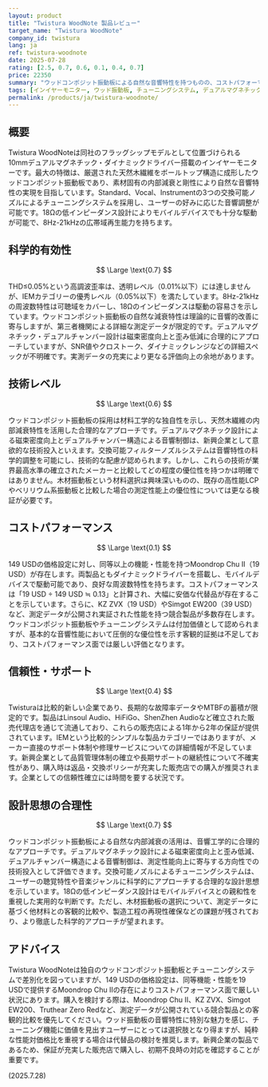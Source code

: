 ```yaml
---
layout: product
title: "Twistura WoodNote 製品レビュー"
target_name: "Twistura WoodNote"
company_id: twistura
lang: ja
ref: twistura-woodnote
date: 2025-07-28
rating: [2.5, 0.7, 0.6, 0.1, 0.4, 0.7]
price: 22350
summary: "ウッドコンポジット振動板による自然な音響特性を持つものの、コストパフォーマンス面で厳しい競争環境に直面するIEM"
tags: [インイヤーモニター, ウッド振動板, チューニングシステム, デュアルマグネチック]
permalink: /products/ja/twistura-woodnote/
---
```

## 概要

Twistura WoodNoteは同社のフラッグシップモデルとして位置づけられる10mmデュアルマグネチック・ダイナミックドライバー搭載のインイヤーモニターです。最大の特徴は、厳選された天然木繊維をボールトップ構造に成形したウッドコンポジット振動板であり、素材固有の内部減衰と剛性により自然な音響特性の実現を目指しています。Standard、Vocal、Instrumentの3つの交換可能ノズルによるチューニングシステムを採用し、ユーザーの好みに応じた音響調整が可能です。18Ωの低インピーダンス設計によりモバイルデバイスでも十分な駆動が可能で、8Hz-21kHzの広帯域再生能力を持ちます。

## 科学的有効性

$$ \Large \text{0.7} $$

THD≤0.05%という高調波歪率は、透明レベル（0.01%以下）には達しませんが、IEMカテゴリーの優秀レベル（0.05%以下）を満たしています。8Hz-21kHzの周波数特性は可聴域をカバーし、18Ωのインピーダンスは駆動の容易さを示しています。ウッドコンポジット振動板の自然な減衰特性は理論的に音響的改善に寄与しますが、第三者機関による詳細な測定データが限定的です。デュアルマグネチック・デュアルチャンバー設計は磁束密度向上と歪み低減に合理的にアプローチしていますが、SNR値やクロストーク、ダイナミックレンジなどの詳細スペックが不明確です。実測データの充実により更なる評価向上の余地があります。

## 技術レベル

$$ \Large \text{0.6} $$

ウッドコンポジット振動板の採用は材料工学的な独自性を示し、天然木繊維の内部減衰特性を活用した合理的なアプローチです。デュアルマグネチック設計による磁束密度向上とデュアルチャンバー構造による音響制御は、新興企業として意欲的な技術投入といえます。交換可能フィルターノズルシステムは音響特性の科学的調整を可能にし、技術的な配慮が認められます。しかし、これらの技術が業界最高水準の確立されたメーカーと比較してどの程度の優位性を持つかは明確ではありません。木材振動板という材料選択は興味深いものの、既存の高性能LCPやベリリウム系振動板と比較した場合の測定性能上の優位性については更なる検証が必要です。

## コストパフォーマンス

$$ \Large \text{0.1} $$

149 USDの価格設定に対し、同等以上の機能・性能を持つMoondrop Chu II（19 USD）が存在します。両製品ともダイナミックドライバーを搭載し、モバイルデバイスで駆動可能であり、良好な周波数特性を持ちます。コストパフォーマンスは「19 USD ÷ 149 USD ≒ 0.13」と計算され、大幅に安価な代替品が存在することを示しています。さらに、KZ ZVX（19 USD）やSimgot EW200（39 USD）など、測定データが公開され実証された性能を持つ競合製品が多数存在します。ウッドコンポジット振動板やチューニングシステムは付加価値として認められますが、基本的な音響性能において圧倒的な優位性を示す客観的証拠は不足しており、コストパフォーマンス面では厳しい評価となります。

## 信頼性・サポート

$$ \Large \text{0.4} $$

Twisturaは比較的新しい企業であり、長期的な故障率データやMTBFの蓄積が限定的です。製品はLinsoul Audio、HiFiGo、ShenZhen Audioなど確立された販売代理店を通じて流通しており、これらの販売店による1年から2年の保証が提供されています。IEMという比較的シンプルな製品カテゴリーではありますが、メーカー直接のサポート体制や修理サービスについての詳細情報が不足しています。新興企業として品質管理体制の確立や長期サポートの継続性について不確実性があり、購入時は返品・交換ポリシーが充実した販売店での購入が推奨されます。企業としての信頼性確立には時間を要する状況です。

## 設計思想の合理性

$$ \Large \text{0.7} $$

ウッドコンポジット振動板による自然な内部減衰の活用は、音響工学的に合理的なアプローチです。デュアルマグネチック設計による磁束密度向上と歪み低減、デュアルチャンバー構造による音響制御は、測定性能向上に寄与する方向性での技術投入として評価できます。交換可能ノズルによるチューニングシステムは、ユーザーの聴覚特性や音楽ジャンルに科学的にアプローチする合理的な設計思想を示しています。18Ωの低インピーダンス設計はモバイルデバイスとの親和性を重視した実用的な判断です。ただし、木材振動板の選択について、測定データに基づく他材料との客観的比較や、製造工程の再現性確保などの課題が残されており、より徹底した科学的アプローチが望まれます。

## アドバイス

Twistura WoodNoteは独自のウッドコンポジット振動板とチューニングシステムで差別化を図っていますが、149 USDの価格設定は、同等機能・性能を19 USDで提供するMoondrop Chu IIの存在によりコストパフォーマンス面で厳しい状況にあります。購入を検討する際は、Moondrop Chu II、KZ ZVX、Simgot EW200、Truthear Zero Redなど、測定データが公開されている競合製品との客観的比較を優先してください。ウッド振動板の音響特性に特別な魅力を感じ、チューニング機能に価値を見出すユーザーにとっては選択肢となり得ますが、純粋な性能対価格比を重視する場合は代替品の検討を推奨します。新興企業の製品であるため、保証が充実した販売店で購入し、初期不良時の対応を確認することが重要です。

(2025.7.28)
